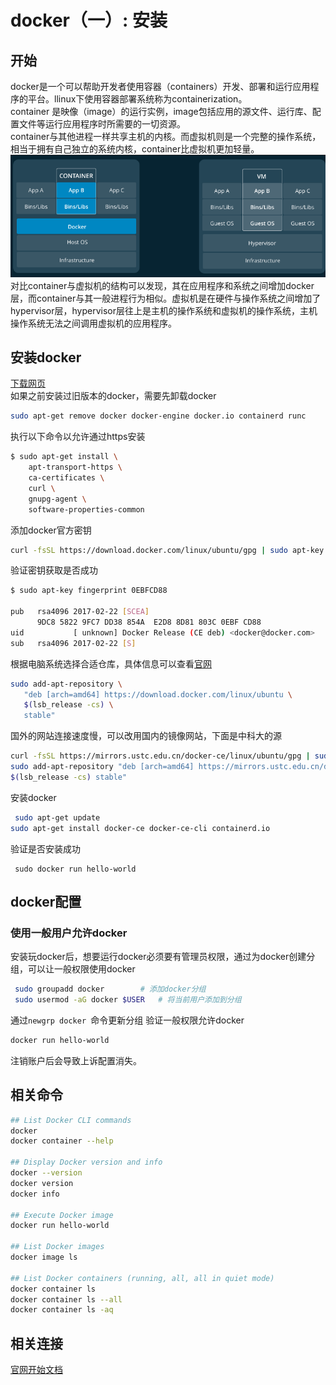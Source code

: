 # docker（一）: 安装
## 开始

docker是一个可以帮助开发者使用容器（containers）开发、部署和运行应用程序的平台。llinux下使用容器部署系统称为containerization。    
container 是映像（image）的运行实例，image包括应用的源文件、运行库、配置文件等运行应用程序时所需要的一切资源。     
container与其他进程一样共享主机的内核。而虚拟机则是一个完整的操作系统，相当于拥有自己独立的系统内核，container比虚拟机更加轻量。  
![](assets/2019-07-30-11-24-08.png)
对比container与虚拟机的结构可以发现，其在应用程序和系统之间增加docker层，而container与其一般进程行为相似。虚拟机是在硬件与操作系统之间增加了hypervisor层，hypervisor层往上是主机的操作系统和虚拟机的操作系统，主机操作系统无法之间调用虚拟机的应用程序。
## 安装docker
[下载网页](https://docs.docker.com/engine/installation/)  
如果之前安装过旧版本的docker，需要先卸载docker  
```bash
sudo apt-get remove docker docker-engine docker.io containerd runc
```  

执行以下命令以允许通过https安装

```bash
$ sudo apt-get install \
    apt-transport-https \
    ca-certificates \
    curl \
    gnupg-agent \
    software-properties-common
```
添加docker官方密钥

```bash
curl -fsSL https://download.docker.com/linux/ubuntu/gpg | sudo apt-key add -
```
验证密钥获取是否成功

```bash
$ sudo apt-key fingerprint 0EBFCD88
    
pub   rsa4096 2017-02-22 [SCEA]
      9DC8 5822 9FC7 DD38 854A  E2D8 8D81 803C 0EBF CD88
uid           [ unknown] Docker Release (CE deb) <docker@docker.com>
sub   rsa4096 2017-02-22 [S]
```
根据电脑系统选择合适仓库，具体信息可以查看[官网](https://docs.docker.com/install/linux/docker-ce/ubuntu/#install-using-the-repository)
```bash
sudo add-apt-repository \
   "deb [arch=amd64] https://download.docker.com/linux/ubuntu \
   $(lsb_release -cs) \
   stable"
```
国外的网站连接速度慢，可以改用国内的镜像网站，下面是中科大的源
```bash
curl -fsSL https://mirrors.ustc.edu.cn/docker-ce/linux/ubuntu/gpg | sudo apt-key add -
sudo add-apt-repository "deb [arch=amd64] https://mirrors.ustc.edu.cn/docker-ce/linux/ubuntu \
$(lsb_release -cs) stable"
```
安装docker
```bash
 sudo apt-get update
sudo apt-get install docker-ce docker-ce-cli containerd.io
```

验证是否安装成功
```bahs
 sudo docker run hello-world
```
## docker配置
### 使用一般用户允许docker
安装玩docker后，想要运行docker必须要有管理员权限，通过为docker创建分组，可以让一般权限使用docker  
```bash
 sudo groupadd docker        # 添加docker分组
 sudo usermod -aG docker $USER   # 将当前用户添加到分组
```

通过`newgrp docker `命令更新分组
验证一般权限允许docker
```bash
docker run hello-world
```
注销账户后会导致上诉配置消失。
## 相关命令
```bash
## List Docker CLI commands
docker
docker container --help

## Display Docker version and info
docker --version
docker version
docker info

## Execute Docker image
docker run hello-world

## List Docker images
docker image ls

## List Docker containers (running, all, all in quiet mode)
docker container ls
docker container ls --all
docker container ls -aq
```
##  相关连接

[官网开始文档](https://docs.docker.com/get-started/)